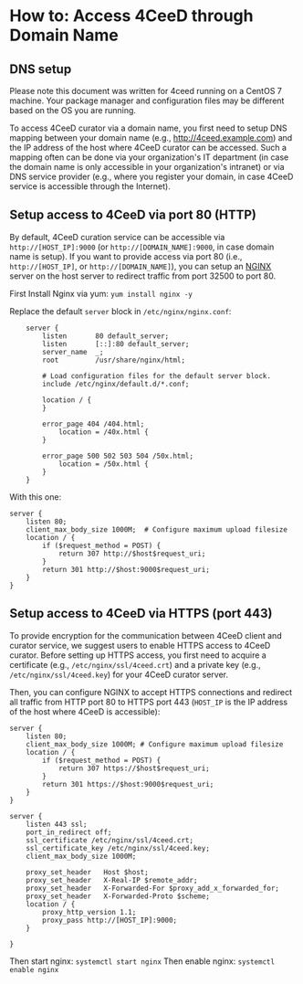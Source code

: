 How to: Access 4CeeD through Domain Name
====

## DNS setup

Please note this document was written for 4ceed running on a CentOS 7 machine. Your package manager and configuration files may be different based on the OS you are running.

To access 4CeeD curator via a domain name, you first need to setup DNS mapping between your domain name (e.g., http://4ceed.example.com) and the IP address of the host where 4CeeD curator can be accessed. Such a mapping often can be done via your organization's IT department (in case the domain name is only accessible in your organization's intranet) or via DNS service provider (e.g., where you register your domain, in case 4CeeD service is accessible through the Internet).

## Setup access to 4CeeD via port 80 (HTTP)

By default, 4CeeD curation service can be accessible via `http://[HOST_IP]:9000` (or `http://[DOMAIN_NAME]:9000`, in case domain name is setup). If you want to provide access via port 80 (i.e., `http://[HOST_IP]`, or `http://[DOMAIN_NAME]`), you can setup an [NGINX](https://www.nginx.com/) server on the host server to redirect traffic from port 32500 to port 80.

First Install Nginx via yum:
`yum install nginx -y`

Replace the default `server` block in  `/etc/nginx/nginx.conf`:
```
    server {
        listen       80 default_server;
        listen       [::]:80 default_server;
        server_name  _;
        root         /usr/share/nginx/html;

        # Load configuration files for the default server block.
        include /etc/nginx/default.d/*.conf;

        location / {
        }

        error_page 404 /404.html;
            location = /40x.html {
        }

        error_page 500 502 503 504 /50x.html;
            location = /50x.html {
        }
    }
``` 
With this one:

```
server {                                                                               
    listen 80;                                                                         
    client_max_body_size 1000M;  # Configure maximum upload filesize                   
    location / {                                                                       
        if ($request_method = POST) {                                                  
            return 307 http://$host$request_uri;                                      
        }                                                                              
        return 301 http://$host:9000$request_uri;                                    
    }                                                                                  
}
```

## Setup access to 4CeeD via HTTPS (port 443) 

To provide encryption for the communication between 4CeeD client and curator service, we suggest users to enable HTTPS access to 4CeeD curator. Before setting up HTTPS access, you first need to acquire a certificate (e.g., `/etc/nginx/ssl/4ceed.crt`) and a private key (e.g., `/etc/nginx/ssl/4ceed.key`) for your 4CeeD curator server. 

Then, you can configure NGINX to accept HTTPS connections and redirect all traffic from HTTP port 80 to HTTPS port 443 (`HOST_IP` is the IP address of the host where 4CeeD is accessible):

```
server {
    listen 80;
    client_max_body_size 1000M; # Configure maximum upload filesize
    location / {
        if ($request_method = POST) {
            return 307 https://$host$request_uri;
        }
        return 301 https://$host:9000$request_uri;
    }
}

server {
    listen 443 ssl;
    port_in_redirect off;
    ssl_certificate /etc/nginx/ssl/4ceed.crt;
    ssl_certificate_key /etc/nginx/ssl/4ceed.key;
    client_max_body_size 1000M;

    proxy_set_header   Host $host;
    proxy_set_header   X-Real-IP $remote_addr;
    proxy_set_header   X-Forwarded-For $proxy_add_x_forwarded_for;
    proxy_set_header   X-Forwarded-Proto $scheme;
    location / {
        proxy_http_version 1.1;
        proxy_pass http://[HOST_IP]:9000;
    }

}
```
Then start nginx:
`systemctl start nginx`
Then enable nginx:
`systemctl enable nginx`
